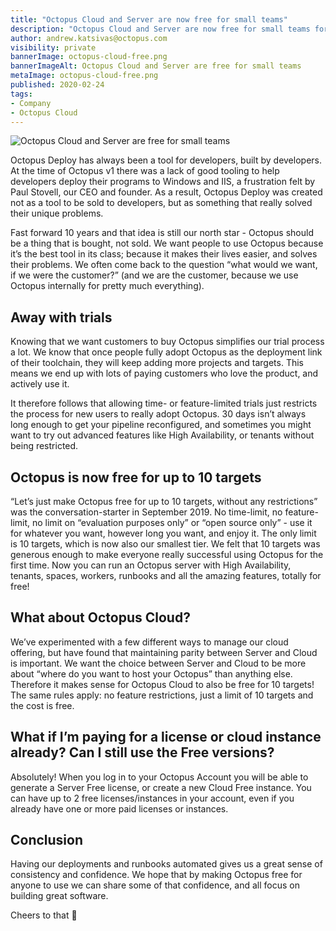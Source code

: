 ```yaml
---
title: "Octopus Cloud and Server are now free for small teams"
description: "Octopus Cloud and Server are now free for small teams for up to 10 deployment targets."
author: andrew.katsivas@octopus.com
visibility: private
bannerImage: octopus-cloud-free.png
bannerImageAlt: Octopus Cloud and Server are free for small teams
metaImage: octopus-cloud-free.png
published: 2020-02-24
tags:
- Company
- Octopus Cloud
---
```


![Octopus Cloud and Server are free for small teams](octopus-cloud-free.png)

Octopus Deploy has always been a tool for developers, built by developers. At the time of Octopus v1 there was a lack of good tooling to help developers deploy their programs to Windows and IIS, a frustration felt by Paul Stovell, our CEO and founder. As a result, Octopus Deploy was created not as a tool to be sold to developers, but as something that really solved their unique problems.

Fast forward 10 years and that idea is still our north star - Octopus should be a thing that is bought, not sold. We want people to use Octopus because it’s the best tool in its class; because it makes their lives easier, and solves their problems. We often come back to the question “what would we want, if we were the customer?” (and we are the customer, because we use Octopus internally for pretty much everything).

## Away with trials

Knowing that we want customers to buy Octopus simplifies our trial process a lot. We know that once people fully adopt Octopus as the deployment link of their toolchain, they will keep adding more projects and targets. This means we end up with lots of paying customers who love the product, and actively use it.

It therefore follows that allowing time- or feature-limited trials just restricts the process for new users to really adopt Octopus. 30 days isn’t always long enough to get your pipeline reconfigured, and sometimes you might want to try out advanced features like High Availability, or tenants without being restricted.

## Octopus is now free for up to 10 targets

“Let’s just make Octopus free for up to 10 targets, without any restrictions” was the conversation-starter in September 2019. No time-limit, no feature-limit, no limit on “evaluation purposes only” or “open source only” - use it for whatever you want, however long you want, and enjoy it. The only limit is 10 targets, which is now also our smallest tier. We felt that 10 targets was generous enough to make everyone really successful using Octopus for the first time.
Now you can run an Octopus server with High Availability, tenants, spaces, workers, runbooks and all the amazing features, totally for free!

## What about Octopus Cloud?

We’ve experimented with a few different ways to manage our cloud offering, but have found that maintaining parity between Server and Cloud is important. We want the choice between Server and Cloud to be more about “where do you want to host your Octopus” than anything else. Therefore it makes sense for Octopus Cloud to also be free for 10 targets! The same rules apply: no feature restrictions, just a limit of 10 targets and the cost is free.

## What if I’m paying for a license or cloud instance already? Can I still use the Free versions?

Absolutely! When you log in to your Octopus Account you will be able to generate a Server Free license, or create a new Cloud Free instance. You can have up to 2 free licenses/instances in your account, even if you already have one or more paid licenses or instances.

## Conclusion

Having our deployments and runbooks automated gives us a great sense of consistency and confidence. We hope that by making Octopus free for anyone to use we can share some of that confidence, and all focus on building great software.

Cheers to that 🍻
